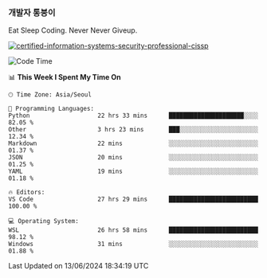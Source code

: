 ### 개발자 통붕이
Eat Sleep Coding.
Never Never Giveup.

[![certified-information-systems-security-professional-cissp](https://user-images.githubusercontent.com/44606727/157613689-acd84ec6-5f8f-4e79-89d9-a8d51f033634.png)](https://www.credly.com/badges/f394a010-85a0-450b-9136-8043af01d71c/public_url)

<!--START_SECTION:waka-->
![Code Time](http://img.shields.io/badge/Code%20Time-3%2C074%20hrs%209%20mins-blue)

📊 **This Week I Spent My Time On** 

```text
🕑︎ Time Zone: Asia/Seoul

💬 Programming Languages: 
Python                   22 hrs 33 mins      █████████████████████░░░░   82.05 % 
Other                    3 hrs 23 mins       ███░░░░░░░░░░░░░░░░░░░░░░   12.34 % 
Markdown                 22 mins             ░░░░░░░░░░░░░░░░░░░░░░░░░   01.37 % 
JSON                     20 mins             ░░░░░░░░░░░░░░░░░░░░░░░░░   01.25 % 
YAML                     19 mins             ░░░░░░░░░░░░░░░░░░░░░░░░░   01.18 % 

🔥 Editors: 
VS Code                  27 hrs 29 mins      █████████████████████████   100.00 % 

💻 Operating System: 
WSL                      26 hrs 58 mins      █████████████████████████   98.12 % 
Windows                  31 mins             ░░░░░░░░░░░░░░░░░░░░░░░░░   01.88 % 
```


 Last Updated on 13/06/2024 18:34:19 UTC
<!--END_SECTION:waka-->
